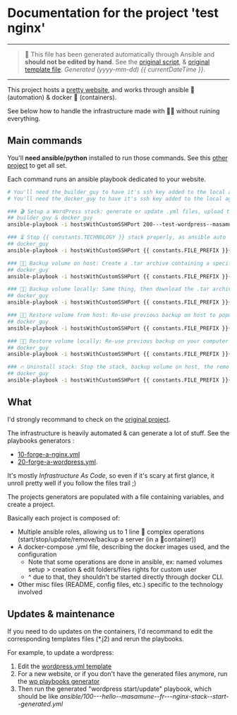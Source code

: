 # Documentation for the project 'test nginx'

---

> 🤖 This file has been generated automatically through Ansible and **should not be edited by hand**.
> See the [original script](https://github.com/youpiwaza/ansible-install-web-server/blob/master/ansible/roles/stack-web-common--generate/tasks/main.yml),
> & [original template file](https://github.com/youpiwaza/ansible-install-web-server/blob/master/ansible/roles/stack-web-common--generate/template/README.md.j2).
> *Generated (yyyy-mm-dd) {{ currentDateTime }}*.

---

This project hosts a [pretty website](https://hello.masamune.fr/), and works through ansible 🤖 (automation) & docker 🐳 (containers).

See below how to handle the infrastructure made with 🐬💖 without ruining everything.

## Main commands

You'll **need ansible/python** installed to run those commands. See this [other project](https://github.com/youpiwaza/install-dev-env) to get all set.

Each command runs an ansible playbook dedicated to your website.

```bash
# You'll need the_builder_guy to have it's ssh key added to the local agent, cf. the_builder_guy generated documentation
# You'll need the_docker_guy to have it's ssh key added to the local agent, cf. the_docker_guy generated documentation

### 🎬 Setup a WordPress stack: generate or update .yml files, upload them and deploy stack
## builder_guy & docker_guy
ansible-playbook -i hostsWithCustomSSHPort 200---test-wordpress--masamune--fr---wordpress-stack--start--generated.yml

### ⏳ Stop {{ constants.TECHNOLOGY }} stack properly, as ansible auto reload it
## docker_guy
ansible-playbook -i hostsWithCustomSSHPort {{ constants.FILE_PREFIX }}{{ project.dashed_domain }}---{{ constants.TECHNOLOGY }}-stack--stop--generated.yml

### 💾📡 Backup volume on host: Create a .tar archive containing a specific folder in the designated volume
## docker_guy
ansible-playbook -i hostsWithCustomSSHPort {{ constants.FILE_PREFIX }}{{ project.dashed_domain }}---{{ constants.TECHNOLOGY }}-backup-volume--on-host--generated.yml

### 💾🏡 Backup volume locally: Same thing, then download the .tar archive on your computer
## docker_guy
ansible-playbook -i hostsWithCustomSSHPort {{ constants.FILE_PREFIX }}{{ project.dashed_domain }}---{{ constants.TECHNOLOGY }}-backup-volume--locally--generated.yml

### 💉📡 Restore volume from host: Re-use previous backup on host to populate a volume. Does not remove new files.
## docker_guy
ansible-playbook -i hostsWithCustomSSHPort {{ constants.FILE_PREFIX }}{{ project.dashed_domain }}---{{ constants.TECHNOLOGY }}-backup-restore-volume-from-host-archive--generated.yml

### 💉🏡 Restore volume locally: Re-use previous backup on your computer to populate a volume. Does not remove new files.
## docker_guy
ansible-playbook -i hostsWithCustomSSHPort {{ constants.FILE_PREFIX }}{{ project.dashed_domain }}---{{ constants.TECHNOLOGY }}-backup-restore-volume-from-local-archive--generated.yml

### 🔥 Uninstall stack: Stop the stack, backup volume on host, the remove volumes
## docker_guy
ansible-playbook -i hostsWithCustomSSHPort {{ constants.FILE_PREFIX }}{{ project.dashed_domain }}---{{ constants.TECHNOLOGY }}-stack--uninstall--generated.yml
```

## What

I'd strongly recommand to check on the [original project](https://github.com/youpiwaza/ansible-install-web-server/).

The infrastructure is heavily automated & can generate a lot of stuff. See the playbooks generators :

- [10-forge-a-nginx.yml](https://github.com/youpiwaza/ansible-install-web-server/blob/master/ansible/10-forge-a-nginx.yml)
- [20-forge-a-wordpress.yml](https://github.com/youpiwaza/ansible-install-web-server/blob/master/ansible/20-forge-a-wordpress.yml).

It's mostly *Infrastructure As Code*, so even if it's scary at first glance, it unroll pretty well if you follow the files trail ;)

The projects generators are populated with a file containing variables, and create a project.

Basically each project is composed of:

- Multiple ansible roles, allowing us to 1 line 🤖 complex operations (start/stop/update/remove/backup a server (in a 🐳container))
- A docker-compose .yml file, describing the docker images used, and the configuration
  - Note that some operations are done in ansible, ex: named volumes setup > creation & edit folders/files rights for custom user
  - ^ due to that, they shouldn't be started directly through docker CLI.
- Other misc files (README, config files, etc.) specific to the technology involved

## Updates & maintenance

If you need to do updates on the containers, I'd recommand to edit the corresponding templates files (*.j2) and rerun the playbooks.

For example, to update a wordpress:

1. Edit the [wordpress.yml template](https://github.com/youpiwaza/ansible-install-web-server/blob/master/ansible/roles/stack-web-wordpress--generate-stack/templates/wordpress.yml.j2)
2. For a new website, or if you don't have the generated files anymore, run the [wp playbooks generator](https://github.com/youpiwaza/ansible-install-web-server/blob/master/ansible/20-forge-a-wordpress.yml)
3. Then run the generated "wordpress start/update" playbook, which should be like *ansible/100---hello--masamune--fr---nginx-stack--start--generated.yml*
